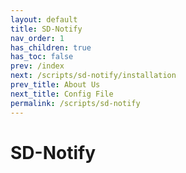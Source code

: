 ```yaml
---
layout: default
title: SD-Notify
nav_order: 1
has_children: true
has_toc: false
prev: /index
next: /scripts/sd-notify/installation
prev_title: About Us
next_title: Config File
permalink: /scripts/sd-notify
---
```


# SD-Notify

